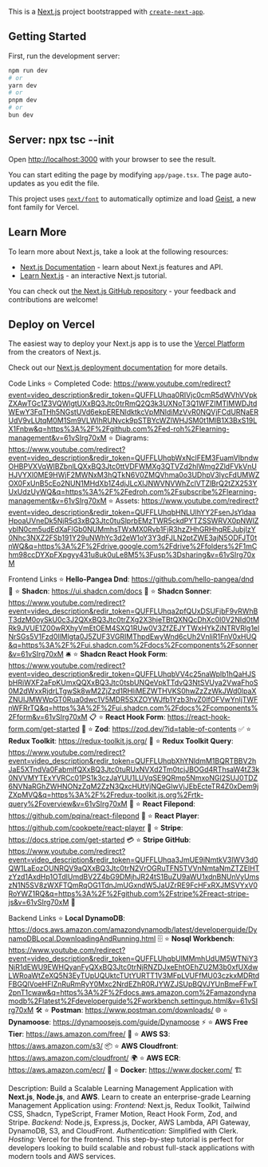 This is a [Next.js](https://nextjs.org) project bootstrapped with [`create-next-app`](https://nextjs.org/docs/app/api-reference/cli/create-next-app).

## Getting Started

First, run the development server:

```bash
npm run dev
# or
yarn dev
# or
pnpm dev
# or
bun dev
```

## Server: npx tsc --init

Open [http://localhost:3000](http://localhost:3000) with your browser to see the result.

You can start editing the page by modifying `app/page.tsx`. The page auto-updates as you edit the file.

This project uses [`next/font`](https://nextjs.org/docs/app/building-your-application/optimizing/fonts) to automatically optimize and load [Geist](https://vercel.com/font), a new font family for Vercel.

## Learn More

To learn more about Next.js, take a look at the following resources:

- [Next.js Documentation](https://nextjs.org/docs) - learn about Next.js features and API.
- [Learn Next.js](https://nextjs.org/learn) - an interactive Next.js tutorial.

You can check out [the Next.js GitHub repository](https://github.com/vercel/next.js) - your feedback and contributions are welcome!

## Deploy on Vercel

The easiest way to deploy your Next.js app is to use the [Vercel Platform](https://vercel.com/new?utm_medium=default-template&filter=next.js&utm_source=create-next-app&utm_campaign=create-next-app-readme) from the creators of Next.js.

Check out our [Next.js deployment documentation](https://nextjs.org/docs/app/building-your-application/deploying) for more details.


Code Links
⭐ Completed Code: https://www.youtube.com/redirect?event=video_description&redir_token=QUFFLUhqa0RIVjc0cmR5dWVhVVpkZXAwTGc1Z3VQWlgtUXxBQ3Jtc0trRmQ2Q3k3UXNoT3Q1WFZIMTlMWDJtdWEwY3FqTHh5NGstUVd6ekpERENldktkcVpMNldiMzVvR0NQVjFCdURNaERUdV9vLUtqM0M1Sm9VLWlhRUNvck9pSTBYcWZlWHJSM0t1MlB1X3BxS19LX1Fnbw&q=https%3A%2F%2Fgithub.com%2Fed-roh%2Flearning-management&v=61vSIrg70xM
⭐ Diagrams: https://www.youtube.com/redirect?event=video_description&redir_token=QUFFLUhqbWxNclFEM3FuamVIbndwOHBPVXVqWlBZbnlLQXxBQ3Jtc0ttVDFWMXg3QTVZd2hlWmg2ZldFVkVnUHJVYXl0ME9HWjF2MWNxM3hQTkN6V0ZMQVhma0o3UDhpV3lycFdUMWZOX0FxUnB5cEo2NUN1MHdXb1Z4djJLcXlJNWVNVWhZclVTZlBrQ2tZX253YUxUdzUyWQ&q=https%3A%2F%2Fedroh.com%2Fsubscribe%2Flearning-management&v=61vSIrg70xM
⭐ Assets: https://www.youtube.com/redirect?event=video_description&redir_token=QUFFLUhqbHNLUlhYY2FsenJsYldaaHpoaUVneDk5NjR5d3xBQ3Jtc0tuSlprbEMzTWR5ckdPYTZSSWRVX0pNWlZyblN0cm5udEdXaFlGb0NUMmhsTWxMX0Rvb1FjR3hzZHhGRHhqREJubjIzY0Nhc3NXZ2FSb191Y29uNWhYc3d2eW1oY3Y3dFJLN2ptZWE3ajN5ODFJT0tnWQ&q=https%3A%2F%2Fdrive.google.com%2Fdrive%2Ffolders%2F1mChm98ccDYXpFXpgyy431u8uk0uLe8M5%3Fusp%3Dsharing&v=61vSIrg70xM

Frontend Links
⭐ **Hello-Pangea Dnd**: https://github.com/hello-pangea/dnd 🌟
⭐ **Shadcn**: https://ui.shadcn.com/docs 💎
⭐ **Shadcn Sonner**: https://www.youtube.com/redirect?event=video_description&redir_token=QUFFLUhqa2pfQUxDSUFjbF9vRWhBT3dzM0oySkU0c3J2QXxBQ3Jtc0trZXg2X3hjeTBtQXNQcDhXc0I0V2NId0tMRk9JVUE1Z00wRXhyVmEtOEM4SXQ1RUw0V3ZfZEJYTWxHYkZiNTRVRlg1elNrSGs5V1Fzd0llMlgta0J5ZUF3VGRIMThpdEwyWnd6cUh2VnliR1FnV0xHUQ&q=https%3A%2F%2Fui.shadcn.com%2Fdocs%2Fcomponents%2Fsonner&v=61vSIrg70xM 🛎
⭐ **Shadcn React Hook Form**: https://www.youtube.com/redirect?event=video_description&redir_token=QUFFLUhqbVV4c25naWplb1hQaHJSbHRiWXF2aFpKUmxQQXxBQ3Jtc0tsbUNQeVpkTTdvQ3NtSVUya2VwaFhoS0M2dWxxRjdrLTgwSk8wM2ZjZzd1RHliMEZWTHVKS0hwZzZzWkJWd0lpaXZNUlJMWWpGT0Rua0dwc1V5MDR5SXZOYWJfb1Yzb3hvZ0lfOFVwYnljTWFnWFRrTQ&q=https%3A%2F%2Fui.shadcn.com%2Fdocs%2Fcomponents%2Fform&v=61vSIrg70xM 📋
⭐ **React Hook Form**: https://react-hook-form.com/get-started 🎯
⭐ **Zod**: https://zod.dev/?id=table-of-contents ✅
⭐ **Redux Toolkit**: https://redux-toolkit.js.org/ 🚀
⭐ **Redux Toolkit Query**: https://www.youtube.com/redirect?event=video_description&redir_token=QUFFLUhqbXhYNldmM1BQRTBBV2hJaE5XTndVa0FabmlfQXxBQ3Jtc0tuRUxNVXd2Tm0tcjJBOGd4RThsaW4tZ3k0NVVMYTExYVRCc01PS1k3czJaYUU1LUVqSE9QRmp5NmxoNGl2SUJ0TDZ6NVNaRGhZWHNONzZqM2ZzN3QxcHUtVjNQeGlwVjJEbEcteTR4Z0xDem9jZXpMVQ&q=https%3A%2F%2Fredux-toolkit.js.org%2Frtk-query%2Foverview&v=61vSIrg70xM 🔄
⭐ **React Filepond**: https://github.com/pqina/react-filepond 📂
⭐ **React Player**: https://github.com/cookpete/react-player 🎥
⭐ **Stripe**: https://docs.stripe.com/get-started 💳
⭐ **Stripe GitHub**: https://www.youtube.com/redirect?event=video_description&redir_token=QUFFLUhqa3JmUE9iNmtkV3lWV3d0QW1LaEozOUNRQV9aQXxBQ3Jtc0trN2VrOGRuTFN5TVVnNmtaNmZTZElHTzYzd1AxdHp1OTdlUmdBV2Z4bG9DMjhJR24tS1BuZU9aWU1xdnBNUnVyUmszN1N5SV8zWXFTQmRqOG1TdnJmUGxndW5JaUZrRE9FcHFxRXJMSVYxV0RoYWZ1RQ&q=https%3A%2F%2Fgithub.com%2Fstripe%2Freact-stripe-js&v=61vSIrg70xM 🛒

Backend Links
⭐ **Local DynamoDB**: https://docs.aws.amazon.com/amazondynamodb/latest/developerguide/DynamoDBLocal.DownloadingAndRunning.html 🗄
⭐ **Nosql Workbench**: https://www.youtube.com/redirect?event=video_description&redir_token=QUFFLUhqbUlMMmhUdUM5WTNiY3NjR1dEWU9EWHQyanFyQXxBQ3Jtc0trNjRNZDJxeEhtOEhZU2M3b0xfUXdwLWRoaWtZeXQ5N3EyTUpUQUktcTUtYURTT1V3MFpLVUFfMU03czkxMDRtdFBGQlVoeHFIZnRuRmRyY0Mxc2NrdEZhR0RJYWZJSUpBQVJYUnBmeFFwT2pnT1cwaw&q=https%3A%2F%2Fdocs.aws.amazon.com%2Famazondynamodb%2Flatest%2Fdeveloperguide%2Fworkbench.settingup.html&v=61vSIrg70xM 🛠
⭐ **Postman**: https://www.postman.com/downloads/ 🌐
⭐ **Dynamoose**: https://dynamoosejs.com/guide/Dynamoose ⚡
⭐ **AWS Free Tier**: https://aws.amazon.com/free/ 💸
⭐ **AWS S3**: https://aws.amazon.com/s3/ 📦
⭐ **AWS Cloudfront**: https://aws.amazon.com/cloudfront/ 🌍
⭐ **AWS ECR**: https://aws.amazon.com/ecr/ 🐳
⭐ **Docker**: https://www.docker.com/ 🏗

Description:
Build a Scalable Learning Management Application with **Next.js**, **Node.js**, and **AWS**.
Learn to create an enterprise-grade Learning Management Application using:
*Frontend:* Next.js, Redux Toolkit, Tailwind CSS, Shadcn, TypeScript, Framer Motion, React Hook Form, Zod, and Stripe.
*Backend:* Node.js, Express.js, Docker, AWS Lambda, API Gateway, DynamoDB, S3, and CloudFront.
*Authentication:* Simplified with Clerk.
*Hosting:* Vercel for the frontend.
This step-by-step tutorial is perfect for developers looking to build scalable and robust full-stack applications with modern tools and AWS services.
